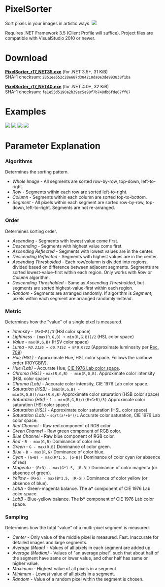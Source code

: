 PixelSorter
===========
Sort pixels in your images in artistic ways.
![](http://i.imgur.com/hkZACBk.png)

Requires .NET Framework 3.5 (Client Profile will suffice). Project files are compatible with VisualStudio 2010 or newer.

Download
========
**[PixelSorter_r17_NET35.exe](http://matvei.org/pixelsorter/PixelSorter_r17_NET35.exe)**
(for .NET 3.5+, 31 KiB)<br>
SHA-1 checksum: <code>2851ee552c28e687d304210da0e3de993838f1ba</code>

**[PixelSorter_r17_NET40.exe](http://matvei.org/pixelsorter/PixelSorter_r17_NET40.exe)**
(for .NET 4.0+, 32 KiB)<br>
SHA-1 checksum: <code>fe1e55d5190a2b39ec5e98f7b748db6fde67ff07</code>

Examples
========
![](http://i.imgur.com/o7c9qma.png)
![](http://i.imgur.com/obJyUau.png)
![](http://i.imgur.com/o51vIYA.png)
![](http://i.imgur.com/cKHOeEK.png)

Parameter Explanation
=====================
### Algorithms
Determines the sorting pattern.
- *Whole Image* - All segments are sorted row-by-row, top-down, left-to-right.
- *Row* - Segments within each row are sorted left-to-right.
- *Column* - Segments within each column are sorted top-to-bottom.
- *Segment* - All pixels within each segment are sorted row-by-row, top-down, left-to-right. Segments are not re-arranged.

### Order
Determines sorting order.
- *Ascending* - Segments with lowest value come first.
- *Descending* - Segments with highest value come first.
- *Ascending Reflected* - Segments with lowest values are in the center.
- *Descending Reflected* - Segments with highest values are in the center.
- *Ascending Thresholded* - Each row/column is divided into regions, divided based on difference between adjacent segments. Segments are sorted lowest-value-first within each region. Only works with *Row* or *Column* algorithm.
- *Descending Thresholded* - Same as *Ascending Thresholded*, but segments are sorted highest-value-first within each region.
- *Random* - Segments are arranged randomly. If algorithm is *Segment*, pixels within each segment are arranged randomly instead.

### Metric
Determines how the "value" of a single pixel is measured.
- *Intensity* - <code>(R+G+B)/3</code> (HSI color space)
- *Lightness* - <code>(max(R,G,B) + min(R,G,B))/2</code> (HSL color space)
- *Value* - <code>max(R,G,B)</code> (HSV color space)
- *Luma* - <code>R*0.2126 + G*0.7152 + B*0.0722</code> (Approximate luminosity per [Rec. 709](https://en.wikipedia.org/wiki/Luma_(video)))
- *Hue (HSL)* - Approximate Hue, HSL color space. Follows the rainbow order (ROYGBIV).
- *Hue (Lab)* - Accurate Hue, [CIE 1976 Lab color space](https://en.wikipedia.org/wiki/Lab_color_space#CIELAB).
- *Chroma (HSL)* - <code>max(R,G,B) - min(R,G,B)</code>. Approximate color intensity (HSL color space)
- *Chroma (Lab)* - Accurate color intensity, CIE 1976 Lab color space.
- *Saturation (HSB)* - <code>(max(R,G,B) - min(R,G,B))/max(R,G,B)</code> Approximate color saturation (HSB color space)
- *Saturation (HSI)* - <code>1 - min(R,G,B)/((R+G+B)/3)</code> Approximate color saturation (HSI color space)
- *Saturation (HSL)* - Approximate color saturation (HSL color space)
- *Saturation (Lab)* - <code>sqrt(a²+b²)/L</code> Accurate color saturation, CIE 1976 Lab color space.
- *Red Channel* - Raw red component of RGB color.
- *Green Channel* - Raw green component of RGB color.
- *Blue Channel* - Raw blue component of RGB color.
- *Red* - <code>R - max(G,B)</code> Dominance of color red.
- *Green* - <code>G - max(R,B)</code> Dominance of color green.
- *Blue* - <code>B - max(R,G)</code> Dominance of color blue.
- *Cyan* - <code>(G+B) - max(R*1.5, |G-B|)</code> Dominance of color cyan (or absence of red)
- *Magenta* - <code>(R+B) - max(G*1.5, |R-B|)</code> Dominance of color magenta (or absence of green).
- *Yellow* - <code>(R+G) - max(B*1.5, |R-G|)</code> Dominance of color yellow (or absence of blue).
- *LabA*  - Green-magenta balance. The **a\*** component of CIE 1976 Lab color space.
- *LabB*  - Blue-yellow balance. The **b\*** component of CIE 1976 Lab color space.

### Sampling
Determines how the total "value" of a multi-pixel segment is measured.
- *Center* - Only value of the middle pixel is measured. Fast. Inaccurate for detailed images and large segments.
- *Average (Mean)* - Values of all pixels in each segment are added up.
- *Average (Median)* - Values of "an average pixel", such that about half of the segment have same or lower value, and other half has same or higher value.
- *Maximum* - Highest value of all pixels in a segment.
- *Minimum* - Lowest value of all pixels in a segment.
- *Random* - Value of a random pixel within the segment is chosen.
